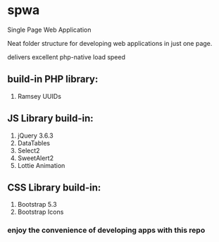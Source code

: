 # spwa
Single Page Web Application

Neat folder structure for developing web applications in just one page.

delivers excellent php-native load speed

## build-in PHP library:
1. Ramsey UUIDs

## JS Library build-in:
1. jQuery 3.6.3
2. DataTables
3. Select2
4. SweetAlert2
5. Lottie Animation

## CSS Library build-in:
1. Bootstrap 5.3
2. Bootstrap Icons

### enjoy the convenience of developing apps with this repo
